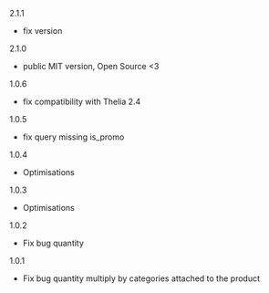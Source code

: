 2.1.1
- fix version

2.1.0
- public MIT version, Open Source <3

1.0.6
- fix compatibility with Thelia 2.4

1.0.5
- fix query missing is_promo

1.0.4
- Optimisations

1.0.3
- Optimisations

1.0.2
- Fix bug quantity

1.0.1
- Fix bug quantity multiply by categories attached to the product